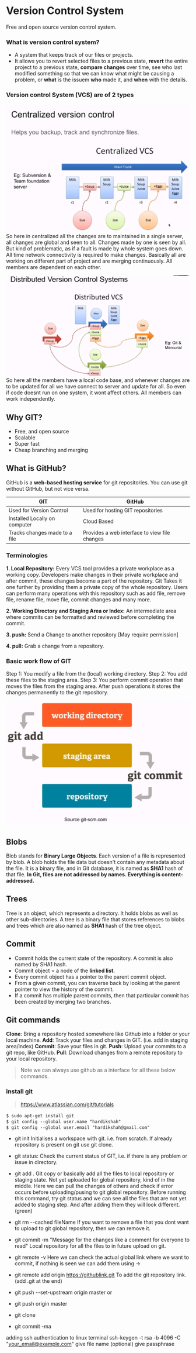 # Version Control System

Free and open source version control system.

### What is version control system?
* A system that keeps track of our files or projects.
* It allows you to revert selected files to a previous state, **revert** the entire project to a previous state, **compare changes** over time, see who last modified something so that we can know what might be causing a problem, or **what** is the issuem **who** made it, and **when** with the details.

### Version control System (VCS) are of 2 types

![Alt text](image-1.png)
So here in centralized all the changes are to maintained in a single server, all changes are global and seen to all.
Changes made by one is seen by all.
But kind of problematic, as if a fault is made by whole system goes down.
All time network connectivity is required to make changes.
Basically all are working on different part of project and are merging continuously.
All members are dependent on each other.

![Alt text](image.png)
So here all the members have a local code base, and whenever changes are to be updated for all we have connect to server and update for all.
So even if code doesnt run on one system, it wont affect others.
All members can work independently.

## Why GIT?
* Free, and open source
* Scalable
* Super fast
* Cheap branching and merging

## What is GitHub?
GitHub is a **web-based hosting service** for git repositories.
You can use git without GitHub, but not vice versa.

| GIT | GitHub |
|---- | ------ |
| Used for Version Control   |   Used for hosting GIT repositories |
| Installed Locally on computer | Cloud Based |
| Tracks changes made to a file | Provides a web interface to view file changes |


### Terminologies

**1. Local Repository:**
Every VCS tool provides a private workplace as a working copy. Developers make changes in their private workplace and after commit, these changes become a part of the repository.
Git Takes it one further by providing them a private copy of the whole repository.
Users can perform many operations with this repository such as add file, remove file, rename file, move file, commit changes and many more.

**2. Working Directory and Staging Area or Index:** 
An intermediate area where commits can be formatted and reviewed before completing the commit.

**3. push:**
Send a Change to another repository [May require permission]

**4. pull:**
Grab a change from a repository.


### Basic work flow of GIT

Step 1: You modify a file from the (local) working directory.
Step 2: You add these files to the staging area.
Step 3: You perform commit operation that moves the files from the staging area. After push operations it stores the changes permanently to the git repository.

![Alt text](image-2.png)

## Blobs
Blob stands for **Binary Large Objects**. Each version of a file is represented by blob.
A blob holds the file data but doesn't contain any metadata about the file.
It is a binary file, and in Git database, it is named as **SHA1** hash of that file.
**In Git, files are not addressed by names. Everything is content-addressed.**

## Trees
Tree is an object, which represents a directory. It holds blobs as well as other sub-directories.
A tree is a binary file that stores references to blobs and trees which are also named as **SHA1** hash of the tree object.

## Commit
* Commit holds the current state of the repository. A commit is also named by SHA1 hash.
* Commit object = a node of the **linked list.**
* Every commit object has a pointer to the parent commit object.
* From a given commit, you can traverse back by looking at the parent pointer to view the history of the commit.
* If a commit has multiple parent commits, then that particular commit has been created by merging two branches.

## Git commands

**Clone**: Bring a repository hosted somewhere like Github into a folder or your local machine.
**Add**: Track your files and changes in GIT. (i.e. add in staging area/index)
**Commit**: Save your files in git.
**Push**: Upload your commits to a git repo, like GitHub.
**Pull**: Download changes from a remote repository to your local repository.

> Note we can always use github as a interface for all these below commands.


### install git
> https://www.atlassian.com/git/tutorials
```terminal
$ sudo apt-get install git
$ git config --global user.name "hardikshah"
$ git config --global user.email "hardikshah@gmail.com"
```

* git init
Initialises a workspace with git. i.e. from scratch. If already repository is present on git use git clone.

* git status: 
Check the current status of GIT, i.e. if there is any problem or issue in directory.

* git add .
Git copy or basically add all the files to local repository or staging state.
Not yet uploaded for global repository, kind of in the middle.
Here we can pull the changes of others and check if error occurs before uploading/pusing to git global repository.
Before running this command, try git status and we can see all the files that are not yet added to staging step. And after adding them they will look different.(green)

* git rm --cached fileName
If you want to remove a file that you dont want to upload to git global repository, then we can remove it.

* git commit -m "Message for the changes like a comment for everyone to read"
Local repository for all the files to in future upload on git.

* git remote -v
Here we can check the actual global link where we want to commit, if nothing is seen we can add them using ->

* git remote add origin https://githublink.git
To add the git repository link. (add .git at the end)

* git push --set-upstream origin master
or 
* git push origin master
* git clone
* git commit -ma


adding ssh authentication to linux terminal
ssh-keygen -t rsa -b 4096 -C "your_email@example.com"
    give file name
    (optional) give passphrase


